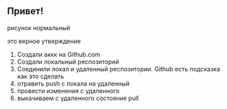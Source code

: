 ## Привет!

рисунок нормальный

это верное утверждение

1. Создали аккк на Github.com
2. Создали локальный респозиторий
3. Соединили локал и удаленный респозитории. Github есть подсказка как это сделать
4. отравить push с локала на удаленный
5. провести изменения с удаленного
6. выкачиваем с удаленного состояние pull

